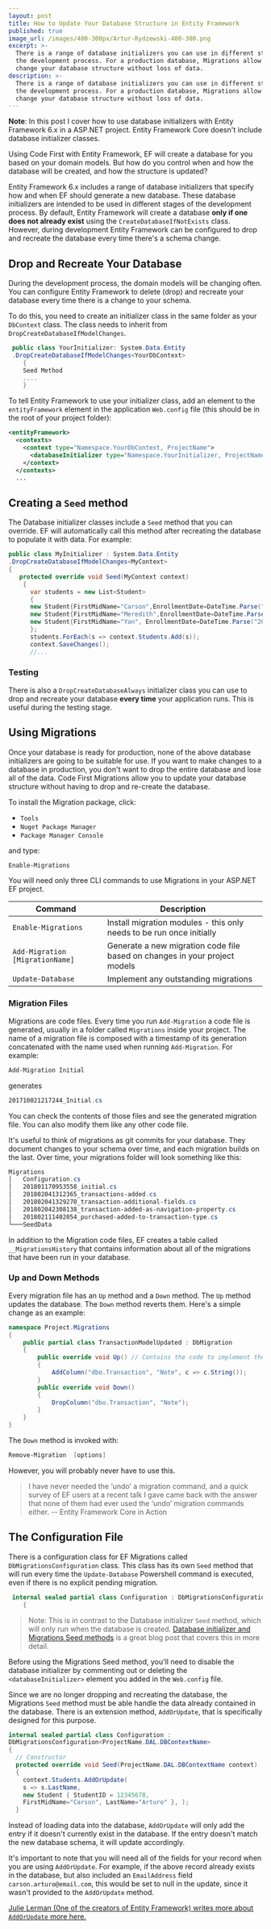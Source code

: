 ```yaml
---
layout: post
title: How to Update Your Database Structure in Entity Framework
published: true
image_url: /images/400-300px/Artur-Rydzewski-400-300.png
excerpt: >-
  There is a range of database initializers you can use in different stages of
  the development process. For a production database, Migrations allow you
  change your database structure without loss of data.
description: >-
  There is a range of database initializers you can use in different stages of
  the development process. For a production database, Migrations allow you
  change your database structure without loss of data.
---
```

**Note**: In this post I cover how to use database initializers with Entity Framework 6.x in a ASP.NET project. Entity Framework Core doesn't include database initializer classes.

Using Code First with Entity Framework, EF will create a database for you based on your domain models. But how do you control when and how the database will be created, and how the structure is updated?

Entity Framework 6.x includes a range of database initializers that specify how and when EF should generate a new database. These database initializers are intended to be used in different stages of the development process. By default, Entity Framework will create a database **only if one does not already exist** using the `CreateDatabaseIfNotExists` class. However, during development Entity Framework can be configured to drop and recreate the database every time there's a schema change.

## Drop and Recreate Your Database

During the development process, the domain models will be changing often. You can configure Entity Framework to delete (drop) and recreate your database every time there is a change to your schema.

To do this, you need to create an initializer class in the same folder as your `DbContext` class.  The class needs to inherit from `DropCreateDatabaseIfModelChanges`.
```csharp
 public class YourInitializer: System.Data.Entity
 .DropCreateDatabaseIfModelChanges<YourDbContext>
    {
    Seed Method
    ....
    }
```
To tell Entity Framework to use your initializer class, add an element to the `entityFramework` element in the application `Web.config` file (this should be in the root of your project folder):
```xml
<entityFramework>
  <contexts>
    <context type="Namespace.YourDbContext, ProjectName">
      <databaseInitializer type="Namespace.YourInitializer, ProjectName" />
    </context>
  </contexts>
  ...
```

## Creating a `Seed` method

The Database initializer classes include a `Seed` method that you can override. EF will automatically call this method after recreating the database to populate it with data. 
For example:

```csharp
public class MyInitializer : System.Data.Entity
.DropCreateDatabaseIfModelChanges<MyContext>
{
   protected override void Seed(MyContext context)
    {
      var students = new List<Student>
      {
      new Student{FirstMidName="Carson",EnrollmentDate=DateTime.Parse("2005-09-01")},
      new Student{FirstMidName="Meredith",EnrollmentDate=DateTime.Parse("2002-09-01")},
      new Student{FirstMidName="Yan", EnrollmentDate=DateTime.Parse("2002-09-01")}
      };
      students.ForEach(s => context.Students.Add(s));
      context.SaveChanges();
      //...
```

### Testing
There is also a `DropCreateDatabaseAlways` initializer class you can use to drop and recreate your database  **every time** your application runs. This is useful during the testing stage.


## Using Migrations


Once your database is ready for production, none of the above database initializers are going to be suitable for use. If you want to make changes to a database in production, you don't want to drop the entire database and lose all of the data. Code First Migrations allow you to update your database structure without having to drop and re-create the database.

To install the Migration package, click: 

 - `Tools` 
 -  `Nuget Package Manager`  
 - `Package Manager Console`

and type:
```powershell
Enable-Migrations
```

You will need only three CLI commands to use Migrations in your ASP.NET EF project.

| Command                         | Description                                                  |
| ---------------- | ----------------------- |
| `Enable-Migrations` | Install migration modules - this only needs to be run once initially |
| `Add-Migration [MigrationName]` | Generate a new migration code file based on changes in your project models |
| `Update-Database` | Implement any outstanding migrations                         |

### Migration Files

Migrations are code files. Every time you run `Add-Migration` a code file is generated, usually in a folder called `Migrations` inside your project. The name of a migration file is composed with a timestamp of its generation concatenated with the name used when running `Add-Migration`. For example:

```powershell
Add-Migration Initial
```
generates
```powershell
201710021217244_Initial.cs
```
You can check the contents of those files and see the generated migration file. You can also modify them like any other code file.

It's useful to think of migrations as git commits for your database. They document changes to your schema over time, and each migration builds on the last. Over time, your migrations folder will look something like this:

```powershell
Migrations
│   Configuration.cs
│   201801170953558_initial.cs
│   201802041312365_transactions-added.cs
│   201802041329270_transaction-additional-fields.cs
│   201802042308138_transaction-added-as-navigation-property.cs
│   201802111402054_purchased-added-to-transaction-type.cs
└───SeedData
```

In addition to the Migration code files, EF creates a table called `__MigrationsHistory` that contains information about all of the migrations that have been run in your database.

### Up and Down Methods

Every migration file has an `Up` method and a `Down` method. The `Up` method updates the database. The `Down` method reverts them. Here's a simple change as an example:


```csharp
namespace Project.Migrations
{
    public partial class TransactionModelUpdated : DbMigration
    {
        public override void Up() // Contains the code to implement the changes
        {
            AddColumn("dbo.Transaction", "Note", c => c.String());
        }   
        public override void Down()
        {
            DropColumn("dbo.Transaction", "Note");
        }
    }
}
```

The `Down` method is invoked with:
```powershell
Remove-Migration  [options]
```
However, you will probably never have to use this.
> I have never needed the ‘undo’ a migration command, and a quick survey of EF users at a recent talk I gave came back with the answer that none of them had ever used the ‘undo’ migration commands either.
> -- Entity Framework Core in Action

## The Configuration File

There is a configuration class for EF Migrations called `DbMigrationsConfiguration` class. This class has its own `Seed` method that will run every time the `Update-Database` Powershell command is executed, even if there is no explicit pending migration. 

```csharp
 internal sealed partial class Configuration : DbMigrationsConfiguration<YourDbContext>
    {
```

> Note: This is in contrast to the Database initializer `Seed` method, which will only run when the database is created. [Database initializer and Migrations Seed methods](https://blog.oneunicorn.com/2013/05/28/database-initializer-and-migrations-seed-methods) is a great blog post that covers this in more detail.
>
Before using the Migrations Seed method, you'll need to disable the database initializer by commenting out or deleting the `<databaseInitializer>` element you added in the `Web.config` file.

Since we are no longer dropping and recreating the database, the Migrations `Seed` method must be able handle the data already contained in the database. There is an extension method, `AddOrUpdate`, that is specifically designed for this purpose.

```csharp
internal sealed partial class Configuration :
DbMigrationsConfiguration<ProjectName.DAL.DBContextName>
{
  // Constructor
  protected override void Seed(ProjectName.DAL.DBContextName context)
  {
    context.Students.AddOrUpdate(
    s => s.LastName,
    new Student { StudentID = 12345678,
    FirstMidName="Carson", LastName="Arturo" }, );
  }
```

Instead of loading data into the database, `AddOrUpdate` will only add the entry if it doesn't currently exist in the database. If the entry doesn't match the new database schema, it will update accordingly.

It's important to note that you will need all of the fields for your record when you are using `AddOrUpdate`. For example, if the above record already exists in the database, but also included an `EmailAddress` field `carson.arturo@email.com`, this would be set to null in the update, since it wasn't provided to the `AddOrUpdate` method.

[Julie Lerman (0ne of the creators of Entity Framework) writes more about `AddOrUpdate` more here.](http://thedatafarm.com/data-access/take-care-with-ef-4-3-addorupdate-method/)



